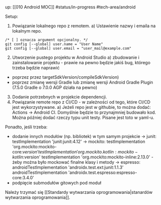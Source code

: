 up: [[010 Android MOC]]
#status/in-progress 
#tech-area/android 

Setup:
1) Powiązanie lokalnego repo z remotem.
	a) Ustawienie nazwy i emaila na lokalnym repo.
```
/* [ ] oznacza argument opcjonalny. */
git config [--global] user.name = "User Name"	
git config [--global] user.email = "user_mail@example.com"
```

2) Utworzenie pustego projektu w Android Studio
	a) zbudowanie i zainstalowanie projektu - prawie na pewno będzie jakiś bug, którego trzeba będzie naprawić 
- poprzez przez targetSdkVersion/compileSdkVersion)
- poprzez zmianę wersji Gradle lub zmianę wersji Android Gradle Plugin (7.5.0 Gradle o 7.0.0 AGP działa na pewno)
3) Dodanie potrzebnych w projekcie dependencji.
4) Powiązanie remote repo z CI/CD - w zależności od tego, które CI/CD jest wykorzystywane.
	a) Jeżeli repo jest w githubie, to można dodać: Actions -> Android CI. Domyślnie będzie to przynajmniej budowało kod. Można później dodać rzeczy typu unit testy. 
	Pisane jest toto w yaml-u.

Ponadto, jeśli trzeba:
- dodanie innych modułów (np. bibliotek) w tym samym projekcie
	-> junit: testImplementation 'junit:junit:4.12'
	-> mockito: 
			testImplementation 'org.mockito:mockito-core:$version'
			testImplementation 'org.mockito.kotlin:mockito-kotlin:$version'
			testImplementation 'org.mockito:mockito-inline:2.13.0' - żeby można było mockować finalne klasy i metody
	-> espresso:
			androidTestImplementation 'androidx.test.ext:junit:1.1.3'  
			androidTestImplementation 'androidx.test.espresso:espresso-core:3.4.0'
- podpięcie submodułów gitowych pod moduł

Należy trzymać się [[Standardy wytwarzania oprogramowania|stanardów wytwarzania oprogramowania]].
